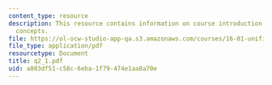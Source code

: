 ```yaml
---
content_type: resource
description: This resource contains information on course introduction and thermodynamic
  concepts.
file: https://ol-ocw-studio-app-qa.s3.amazonaws.com/courses/16-01-unified-engineering-i-ii-iii-iv-fall-2005-spring-2006/a803df51c58c6eba1f79474e1aa8a70e_q2_1.pdf
file_type: application/pdf
resourcetype: Document
title: q2_1.pdf
uid: a803df51-c58c-6eba-1f79-474e1aa8a70e
---
```

